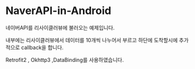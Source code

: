 # NaverAPI-in-Android



네이버API를 리사이클러뷰에 불러오는 예제입니다.

내부에는 리사이클러뷰에서 데이터를 10개씩 나누어서 부르고 하단에 도착할시에 추가적으로 callback을 합니다.

Retrofit2 , Okhttp3 ,DataBinding를 사용하였습니다. 